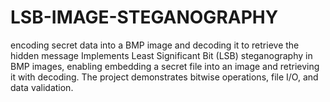 # LSB-IMAGE-STEGANOGRAPHY
encoding secret data into a BMP image and decoding it to retrieve the hidden message
Implements Least Significant Bit (LSB) steganography in BMP images, enabling embedding a secret file into an image and retrieving it with decoding. The project demonstrates bitwise operations, file I/O, and data validation.

